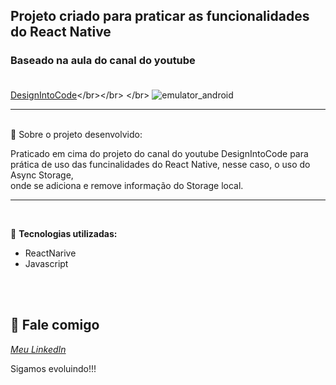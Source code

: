 ## Projeto criado para praticar as funcionalidades do React Native



### Baseado na aula do canal do youtube </br></br>

 [DesignIntoCode](https://www.youtube.com/watch?v=PhhyBmAIehg&ab_channel=DesignIntoCode.)</br></br>
</br>
![emulator_android](https://user-images.githubusercontent.com/62966905/95019442-b84fb280-063b-11eb-8c71-53c8e20c3463.png)





   
------------------
</br>
   📌    Sobre o projeto desenvolvido:

Praticado em cima do projeto do canal do youtube DesignIntoCode para prática de uso das funcinalidades do React Native, nesse caso, o uso do Async Storage,</br>
onde se adiciona e remove informação do Storage local.


------------------
</br>
 
🚀  <strong>Tecnologias utilizadas:</strong>

- ReactNarive
- Javascript


</br></br>

💬 Fale comigo
------------------
[*Meu LinkedIn*](https://www.linkedin.com/in/daniel-ara%C3%BAjo-80159355/)

Sigamos evoluindo!!!
